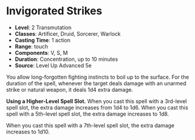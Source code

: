 # Invigorated Strikes

- **Level**: 2 Transmutation
- **Classes**: Artificer, Druid, Sorcerer, Warlock
- **Casting Time**: 1 action
- **Range**: touch
- **Components**: V, S, M
- **Duration**: Concentration, up to 10 minutes
- **Source**: Level Up Advanced 5e

You allow long-forgotten fighting instincts to boil up to the surface. For the duration of the spell, whenever the target deals damage with an unarmed strike or natural weapon, it deals 1d4 extra damage.

**Using a Higher-Level Spell Slot.** When you cast this spell with a 3rd-level spell slot, the extra damage increases from 1d4 to 1d6\. When you cast this spell with a 5th-level spell slot, the extra damage increases to 1d8.

When you cast this spell with a 7th-level spell slot, the extra damage increases to 1d10.
